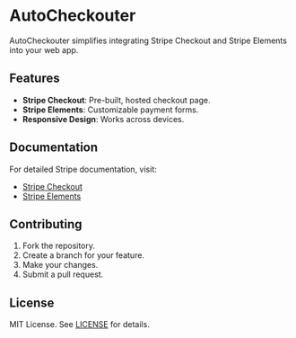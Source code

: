 # AutoCheckouter

AutoCheckouter simplifies integrating Stripe Checkout and Stripe Elements into your web app.

## Features

- **Stripe Checkout**: Pre-built, hosted checkout page.
- **Stripe Elements**: Customizable payment forms.
- **Responsive Design**: Works across devices.

## Documentation

For detailed Stripe documentation, visit:

- [Stripe Checkout](https://stripe.com/docs/payments/checkout)
- [Stripe Elements](https://stripe.com/docs/stripe-js)

## Contributing

1. Fork the repository.
2. Create a branch for your feature.
3. Make your changes.
4. Submit a pull request.

## License

MIT License. See [LICENSE](LICENSE) for details.
